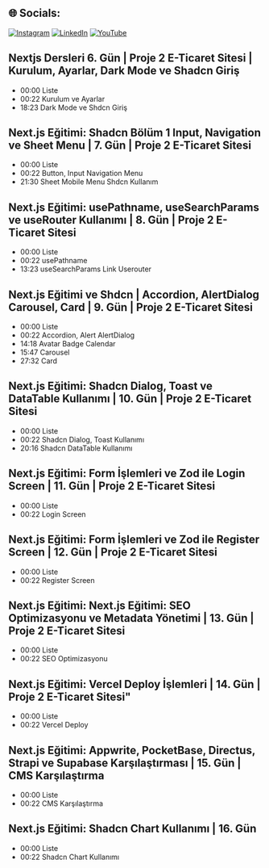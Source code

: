 <div></div>


## 🌐 Socials:
[![Instagram](https://img.shields.io/badge/Instagram-%23E4405F.svg?logo=Instagram&logoColor=white)](https://instagram.com/efegorkemumit) [![LinkedIn](https://img.shields.io/badge/LinkedIn-%230077B5.svg?logo=linkedin&logoColor=white)](https://www.linkedin.com/in/efe-g%C3%B6rkem-%C3%BCmit-a084009b/) [![YouTube](https://img.shields.io/badge/YouTube-%23FF0000.svg?logo=YouTube&logoColor=white)](https://youtube.com/@@EfeGorkemUmit) 


## Nextjs Dersleri 6. Gün | Proje 2 E-Ticaret Sitesi  |  Kurulum, Ayarlar, Dark Mode ve Shadcn Giriş

- 00:00 Liste
- 00:22 Kurulum ve Ayarlar 
- 18:23 Dark Mode ve Shdcn Giriş

## Next.js Eğitimi: Shadcn Bölüm 1  Input, Navigation ve Sheet  Menu   | 7. Gün | Proje 2 E-Ticaret Sitesi

- 00:00 Liste
- 00:22 Button, Input Navigation Menu  
- 21:30 Sheet Mobile Menu Shdcn Kullanım


## Next.js Eğitimi: usePathname, useSearchParams ve useRouter Kullanımı | 8. Gün | Proje 2 E-Ticaret Sitesi

- 00:00 Liste
- 00:22 usePathname  
- 13:23 useSearchParams Link Userouter

## Next.js Eğitimi ve Shdcn  |  Accordion,  AlertDialog Carousel, Card | 9. Gün | Proje 2 E-Ticaret Sitesi

- 00:00 Liste
- 00:22 Accordion, Alert  AlertDialog  
- 14:18 Avatar Badge Calendar 
- 15:47 Carousel 
- 27:32 Card 


## Next.js Eğitimi: Shadcn Dialog, Toast ve DataTable Kullanımı | 10. Gün | Proje 2 E-Ticaret Sitesi

- 00:00 Liste
- 00:22 Shadcn Dialog, Toast Kullanımı
- 20:16 Shadcn DataTable Kullanımı 


## Next.js Eğitimi: Form İşlemleri ve Zod ile Login Screen | 11. Gün | Proje 2 E-Ticaret Sitesi

- 00:00 Liste
- 00:22 Login Screen


## Next.js Eğitimi: Form İşlemleri ve Zod ile Register Screen | 12. Gün | Proje 2 E-Ticaret Sitesi 

- 00:00 Liste
- 00:22 Register Screen


## Next.js Eğitimi: Next.js Eğitimi: SEO Optimizasyonu ve Metadata Yönetimi | 13. Gün | Proje 2 E-Ticaret Sitesi

- 00:00 Liste
- 00:22 SEO Optimizasyonu

## Next.js Eğitimi: Vercel Deploy İşlemleri | 14. Gün | Proje 2 E-Ticaret Sitesi"

- 00:00 Liste
- 00:22 Vercel Deploy

## Next.js Eğitimi: Appwrite, PocketBase, Directus, Strapi ve Supabase Karşılaştırması | 15. Gün | CMS Karşılaştırma

- 00:00 Liste
- 00:22 CMS Karşılaştırma


## Next.js Eğitimi: Shadcn Chart Kullanımı | 16. Gün 

- 00:00 Liste
- 00:22 Shadcn Chart Kullanımı